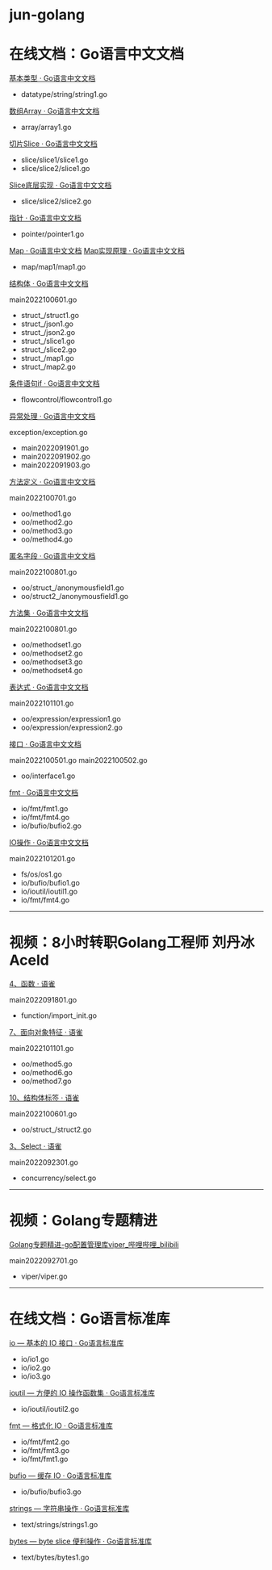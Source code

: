 # jun-golang

# 在线文档：Go语言中文文档

[基本类型 · Go语言中文文档](https://www.topgoer.com/go%E5%9F%BA%E7%A1%80/%E5%9F%BA%E6%9C%AC%E7%B1%BB%E5%9E%8B.html)

* datatype/string/string1.go

[数组Array · Go语言中文文档](https://www.topgoer.com/go%E5%9F%BA%E7%A1%80/%E6%95%B0%E7%BB%84Array.html)

* array/array1.go

[切片Slice · Go语言中文文档](https://www.topgoer.com/go%E5%9F%BA%E7%A1%80/%E5%88%87%E7%89%87Slice.html)

* slice/slice1/slice1.go
* slice/slice2/slice1.go

[Slice底层实现 · Go语言中文文档](https://www.topgoer.com/go%E5%9F%BA%E7%A1%80/Slice%E5%BA%95%E5%B1%82%E5%AE%9E%E7%8E%B0.html)

* slice/slice2/slice2.go

[指针 · Go语言中文文档](https://www.topgoer.com/go%E5%9F%BA%E7%A1%80/%E6%8C%87%E9%92%88.html)

* pointer/pointer1.go

[Map · Go语言中文文档](https://www.topgoer.com/go%E5%9F%BA%E7%A1%80/Map.html)
[Map实现原理 · Go语言中文文档](https://www.topgoer.com/go%E5%9F%BA%E7%A1%80/Map%E5%AE%9E%E7%8E%B0%E5%8E%9F%E7%90%86.html)

* map/map1/map1.go

[结构体 · Go语言中文文档](https://www.topgoer.com/go%E5%9F%BA%E7%A1%80/%E7%BB%93%E6%9E%84%E4%BD%93.html)

main2022100601.go
* struct_/struct1.go
* struct_/json1.go
* struct_/json2.go
* struct_/slice1.go
* struct_/slice2.go
* struct_/map1.go
* struct_/map2.go

[条件语句if · Go语言中文文档](https://www.topgoer.com/%E6%B5%81%E7%A8%8B%E6%8E%A7%E5%88%B6/%E6%9D%A1%E4%BB%B6%E8%AF%AD%E5%8F%A5if.html)

* flowcontrol/flowcontrol1.go

[异常处理 · Go语言中文文档](https://www.topgoer.com/%E5%87%BD%E6%95%B0/%E5%BC%82%E5%B8%B8%E5%A4%84%E7%90%86.html)

exception/exception.go
* main2022091901.go
* main2022091902.go
* main2022091903.go

[方法定义 · Go语言中文文档](https://www.topgoer.com/%E6%96%B9%E6%B3%95/%E6%96%B9%E6%B3%95%E5%AE%9A%E4%B9%89.html)

main2022100701.go
* oo/method1.go
* oo/method2.go
* oo/method3.go
* oo/method4.go

[匿名字段 · Go语言中文文档](https://www.topgoer.com/%E6%96%B9%E6%B3%95/%E5%8C%BF%E5%90%8D%E5%AD%97%E6%AE%B5.html)

main2022100801.go
* oo/struct_/anonymousfield1.go
* oo/struct2_/anonymousfield1.go

[方法集 · Go语言中文文档](https://www.topgoer.com/%E6%96%B9%E6%B3%95/%E6%96%B9%E6%B3%95%E9%9B%86.html)

main2022100801.go
* oo/methodset1.go
* oo/methodset2.go
* oo/methodset3.go
* oo/methodset4.go

[表达式 · Go语言中文文档](https://www.topgoer.com/%E6%96%B9%E6%B3%95/%E8%A1%A8%E8%BE%BE%E5%BC%8F.html)

main2022101101.go
* oo/expression/expression1.go
* oo/expression/expression2.go

[接口 · Go语言中文文档](https://www.topgoer.com/%E9%9D%A2%E5%90%91%E5%AF%B9%E8%B1%A1/%E6%8E%A5%E5%8F%A3.html)

main2022100501.go
main2022100502.go
* oo/interface1.go

[fmt · Go语言中文文档](https://www.topgoer.com/%E5%B8%B8%E7%94%A8%E6%A0%87%E5%87%86%E5%BA%93/fmt.html)

* io/fmt/fmt1.go
* io/fmt/fmt4.go
* io/bufio/bufio2.go


[IO操作 · Go语言中文文档](https://www.topgoer.com/%E5%B8%B8%E7%94%A8%E6%A0%87%E5%87%86%E5%BA%93/IO%E6%93%8D%E4%BD%9C.html)

main2022101201.go
* fs/os/os1.go
* io/bufio/bufio1.go
* io/ioutil/ioutil1.go
* io/fmt/fmt4.go


---


# 视频：8小时转职Golang工程师 刘丹冰Aceld

[4、函数 · 语雀](https://www.yuque.com/aceld/mo95lb/kk9cvo)

main2022091801.go
* function/import_init.go

[7、面向对象特征 · 语雀](https://www.yuque.com/aceld/mo95lb/aoxo9v)

main2022101101.go
* oo/method5.go
* oo/method6.go
* oo/method7.go

[10、结构体标签 · 语雀](https://www.yuque.com/aceld/mo95lb/ybul6x)

main2022100601.go
* oo/struct_/struct2.go

[3、Select · 语雀](https://www.topgoer.com/%E5%87%BD%E6%95%B0/%E5%BC%82%E5%B8%B8%E5%A4%84%E7%90%86.html)

main2022092301.go
* concurrency/select.go



---


# 视频：Golang专题精进

[Golang专题精进-go配置管理库viper_哔哩哔哩_bilibili](https://www.bilibili.com/video/BV1G5411S7w6/)

main2022092701.go
* viper/viper.go


---



# 在线文档：Go语言标准库

[io — 基本的 IO 接口 · Go语言标准库](https://books.studygolang.com/The-Golang-Standard-Library-by-Example/chapter01/01.1.html)

* io/io1.go
* io/io2.go
* io/io3.go

[ioutil — 方便的 IO 操作函数集 · Go语言标准库](https://books.studygolang.com/The-Golang-Standard-Library-by-Example/chapter01/01.2.html)

* io/ioutil/ioutil2.go

[fmt — 格式化 IO · Go语言标准库](https://books.studygolang.com/The-Golang-Standard-Library-by-Example/chapter01/01.3.html)

* io/fmt/fmt2.go
* io/fmt/fmt3.go
* io/fmt/fmt1.go

[bufio — 缓存 IO · Go语言标准库](https://books.studygolang.com/The-Golang-Standard-Library-by-Example/chapter01/01.4.html)

* io/bufio/bufio3.go

[strings — 字符串操作 · Go语言标准库](https://books.studygolang.com/The-Golang-Standard-Library-by-Example/chapter02/02.1.html)

* text/strings/strings1.go

[bytes — byte slice 便利操作 · Go语言标准库](https://books.studygolang.com/The-Golang-Standard-Library-by-Example/chapter02/02.2.html)

* text/bytes/bytes1.go

